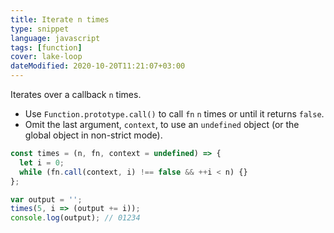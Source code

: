 ```yaml
---
title: Iterate n times
type: snippet
language: javascript
tags: [function]
cover: lake-loop
dateModified: 2020-10-20T11:21:07+03:00
---
```


Iterates over a callback `n` times.

- Use `Function.prototype.call()` to call `fn` `n` times or until it returns `false`.
- Omit the last argument, `context`, to use an `undefined` object (or the global object in non-strict mode).

```js
const times = (n, fn, context = undefined) => {
  let i = 0;
  while (fn.call(context, i) !== false && ++i < n) {}
};
```

```js
var output = '';
times(5, i => (output += i));
console.log(output); // 01234
```
